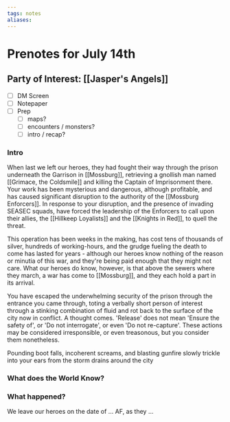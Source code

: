 ```yaml
---
tags: notes
aliases:
---
```


# Prenotes for July 14th
## Party of Interest: [[Jasper's Angels]]
- [ ] DM Screen
- [ ] Notepaper
- [ ] Prep
	- [ ] maps?
	- [ ] encounters / monsters?
	- [ ] intro / recap?

### Intro

When last we left our heroes, they had fought their way through the prison underneath the Garrison in [[Mossburg]], retrieving a gnollish man named [[Grimace, the Coldsmile]] and killing the Captain of Imprisonment there. Your work has been mysterious and dangerous, although profitable, and has caused significant disruption to the authority of the [[Mossburg Enforcers]]. In response to your disruption, and the presence of invading SEASEC squads, have forced the leadership of the Enforcers to call upon their allies, the [[Hillkeep Loyalists]] and the [[Knights in Red]], to quell the threat. 

This operation has been weeks in the making, has cost tens of thousands of silver, hundreds of working-hours, and the grudge fueling the death to come has lasted for years - although our heroes know nothing of the reason or minutia of this war, and they're being paid enough that they might not care. What our heroes do know, however, is that above the sewers where they march, a war has come to [[Mossburg]], and they each hold a part in its arrival.

You have escaped the underwhelming security of the prison through the entrance you came through, toting a verbally short person of interest through a stinking combination of fluid and rot back to the surface of the city now in conflict. A thought comes. 'Release' does not mean 'Ensure the safety of', or 'Do not interrogate', or even 'Do not re-capture'. These actions may be considered irresponsible, or even treasonous, but you consider them nonetheless.

Pounding boot falls, incoherent screams, and blasting gunfire slowly trickle into your ears from the storm drains around the city

### What does the World Know?


### What happened?


We leave our heroes on the date of ... AF, as they ...